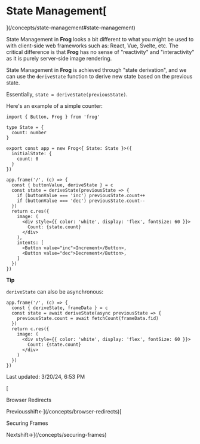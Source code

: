  

#  State Management[

](/concepts/state-management#state-management)

State Management in **Frog** looks a bit different to what you might be used to with client-side web frameworks such as: React, Vue, Svelte, etc. The critical difference is that **Frog** has no sense of "reactivity" and "interactivity" as it is purely server-side image rendering.

State Management in **Frog** is achieved through "state derivation", and we can use the `deriveState` function to derive new state based on the previous state.

Essentially, `state = deriveState(previousState)`.

Here's an example of a simple counter:

```
import { Button, Frog } from 'frog'
 
type State = {
  count: number
}
 
export const app = new Frog<{ State: State }>({
  initialState: {
    count: 0
  }
})
 
app.frame('/', (c) => {
  const { buttonValue, deriveState } = c
  const state = deriveState(previousState => {
    if (buttonValue === 'inc') previousState.count++
    if (buttonValue === 'dec') previousState.count--
  })
  return c.res({
    image: (
      <div style={{ color: 'white', display: 'flex', fontSize: 60 }}>
        Count: {state.count}
      </div>
    ),
    intents: [
      <Button value="inc">Increment</Button>,
      <Button value="dec">Decrement</Button>,
    ]
  })
})
```

**Tip**

`deriveState` can also be asynchronous:

```
app.frame('/', (c) => {
  const { deriveState, frameData } = c  
  const state = await deriveState(async previousState => {
    previousState.count = await fetchCount(frameData.fid)
  })
  return c.res({
    image: (
      <div style={{ color: 'white', display: 'flex', fontSize: 60 }}>
        Count: {state.count} 
      </div>
    )
  })
})
```

Last updated: 3/20/24, 6:53 PM

[

Browser Redirects

Previousshift←](/concepts/browser-redirects)[

Securing Frames

Nextshift→](/concepts/securing-frames)